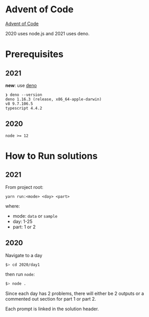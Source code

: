 # Advent of Code

[Advent of Code](https://adventofcode.com)

2020 uses node.js and 2021 uses deno.

# Prerequisites

## 2021

**new**: use [deno](https://deno.land)

```
❯ deno --version
deno 1.16.3 (release, x86_64-apple-darwin)
v8 9.7.106.5
typescript 4.4.2
```

## 2020

`node >= 12`

# How to Run solutions

## 2021

From project root:

```
yarn run:<mode> <day> <part>
```

where:

- mode: `data` or `sample`
- day: 1-25
- part: 1 or 2

## 2020

Navigate to a day

```zsh
$> cd 2020/day1
```

then run `node`:

```zsh
$> node .
```

Since each day has 2 problems, there will either be 2 outputs or a commented out section for part 1 or part 2.

Each prompt is linked in the solution header.
